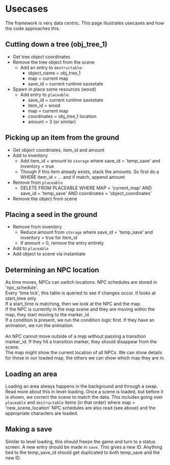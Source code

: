 # Usecases

The framework is very data centric. This page illustrates usecases and how the code approaches this.

## Cutting down a tree (obj_tree_1)
- Get tree object coordinates
- Remove the tree object from the scene
  - Add an entry to `destructable`:
    - object_name = obj_tree_1
    - map = current map
    - save_id = current runtime savestate
- Spawn in place some resources (wood)
  - Add entry to `placeable`:
    - save_id = current runtime savestate
    - item_id = wood
    - map = current map
    - coordinates = obj_tree_1 location
    - amount = 3 (or similar)

## Picking up an item from the ground
- Get object coordinates, item_id and amount
- Add to inventory
  - Add item_id + amount to `storage` where save_id = 'temp_save' and inventory = true
  - Though if this item already exists, stack the amounts. So first do a WHERE item_id = ... and if match, append amount
- Remove from `placeable`
  - DELETE FROM PLACEABLE WHERE MAP = 'current_map' AND save_id = 'temp_save' AND coordinates = 'object_coordinates'
- Remove the object from scene

## Placing a seed in the ground
- Remove from inventory
  - Reduce amount from `storage` where save_id = 'temp_save' and inventory = true for item_id
  - If amount = 0, remove the entry entirely
- Add to `placeable`
- Add object to scene via instantiate

## Determining an NPC location
As time moves, NPCs can switch locations. NPC schedules are stored in 'npc_schedule'. <br>
Every 'time tick', this table is queried to see if changes occur. It looks at start_time only. <br>
If a start_time is matching, then we look at the NPC and the map. <br>
If the NPC is currently in the map scene and they are moving within the map, they start moving to the marker_id. <br>
If a condition is present, we run the condition logic first. If they have an animation, we run the animation. <br>
<br>
An NPC cannot move outside of a map without passing a transition marker_id. If they hit a transition marker, they should disappear from the scene. <br>
The map might show the current location of all NPCs. We can show details for those in our loaded map, the others we can show which map they are in.

## Loading an area
Loading an area always happens in the background and through a swap. Read more about this in level-loading.
Once a scene is loaded, but before it is shown, we correct the scene to match the data.
This includes going over `placeable` and `destructable` items (in that order) where map = 'new_scene_location'
NPC schedules are also read (see above) and the appropriate characters are loaded.

## Making a save
Similar to level loading, this should freeze the game and turn to a status screen.
A new entry should be made in `save`. This gives a new ID.
Anything tied to the temp_save_id should get duplicated to both temp_save and the new ID.
